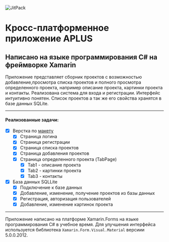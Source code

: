![JitPack](https://img.shields.io/jitpack/v/github/jitpack/maven-simple?color=green&label=Alpha)

# Кросс-платформенное приложение APLUS 
## Написано на языке программирования **C#** на фреймворке **Xamarin**

Приложение представляет сборник проектов с возможностью добавление,просмотра списка проектов и полного просмотра определенного проекта, например описание проекта, картинки проекта и контакты. Реализована система для входа и регистрации. Интерфейс интуитивно понятен. Список проектов а так же его свойства хранятся в базе данных SQLite. 
___ 

#### **Реализованные задачи:**
- [x] Верстка по [макету](https://www.figma.com/file/gYUrlGMMYLt883DxAlqstC/projects?node-id=650%3A2)
  - [x] Страница логина
  - [x] Страница регистрации
  - [x] Страница списка проектов
  - [x] Страница добавления проектов
  - [x] Страница определенного проекта (TabPage)
    - [x]  Tab1 - описание проекта
    - [x]  Tab2 - картинки проекта
    - [x]  Tab3 - контакты
- [x] База данных SQLLite 
  - [x] Подключение к базе данных
  - [x]  Добавление, изменение, получение проектов из базы данных
  - [x]  Регистрация, авторизация пользователей
  - [x]  Добавление, изменение картинок проекта
___
  
Приложение написано на платформе Xamarin.Forms на языке программирования C# в учебное время. Для улучшения интерфейса используется библиотека ```Xamarin.Form.Visual.Material``` версиии 5.0.0.2012.
